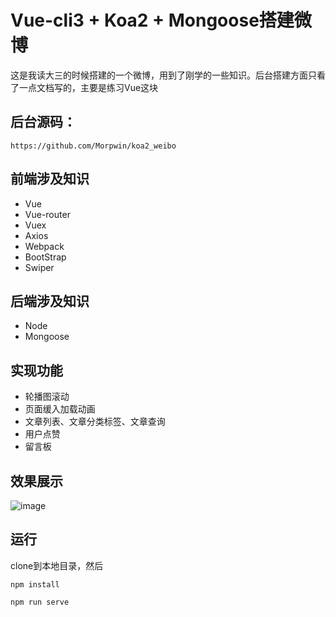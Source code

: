 # Vue-cli3 + Koa2 + Mongoose搭建微博

这是我读大三的时候搭建的一个微博，用到了刚学的一些知识。后台搭建方面只看了一点文档写的，主要是练习Vue这块

## 后台源码：

    https://github.com/Morpwin/koa2_weibo
    
## 前端涉及知识

- Vue
- Vue-router
- Vuex
- Axios
- Webpack
- BootStrap
- Swiper

## 后端涉及知识

- Node
- Mongoose

## 实现功能

- 轮播图滚动
- 页面缓入加载动画
- 文章列表、文章分类标签、文章查询
- 用户点赞
- 留言板

## 效果展示

![image](http://121.40.244.57/image/blog.png)

## 运行

clone到本地目录，然后

    npm install 
    
    npm run serve
